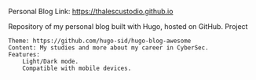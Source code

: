 Personal Blog Link: https://thalescustodio.github.io

Repository of my personal blog built with Hugo, hosted on GitHub.
Project

    Theme: https://github.com/hugo-sid/hugo-blog-awesome
    Content: My studies and more about my career in CyberSec.
    Features:
        Light/Dark mode.
        Compatible with mobile devices.
